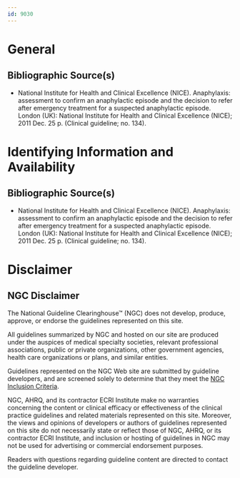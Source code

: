```yaml
---
id: 9030
---
```


# General

## Bibliographic Source(s)

- National Institute for Health and Clinical Excellence (NICE). Anaphylaxis: assessment to confirm an anaphylactic episode and the decision to refer after emergency treatment for a suspected anaphylactic episode. London (UK): National Institute for Health and Clinical Excellence (NICE); 2011 Dec. 25 p. (Clinical guideline; no. 134).

# Identifying Information and Availability

## Bibliographic Source(s)

- National Institute for Health and Clinical Excellence (NICE). Anaphylaxis: assessment to confirm an anaphylactic episode and the decision to refer after emergency treatment for a suspected anaphylactic episode. London (UK): National Institute for Health and Clinical Excellence (NICE); 2011 Dec. 25 p. (Clinical guideline; no. 134).

# Disclaimer

## NGC Disclaimer

The National Guideline Clearinghouse™ (NGC) does not develop, produce, approve, or endorse the guidelines represented on this site.

All guidelines summarized by NGC and hosted on our site are produced under the auspices of medical specialty societies, relevant professional associations, public or private organizations, other government agencies, health care organizations or plans, and similar entities.

Guidelines represented on the NGC Web site are submitted by guideline developers, and are screened solely to determine that they meet the [NGC Inclusion Criteria](/help-and-about/summaries/inclusion-criteria).

NGC, AHRQ, and its contractor ECRI Institute make no warranties concerning the content or clinical efficacy or effectiveness of the clinical practice guidelines and related materials represented on this site. Moreover, the views and opinions of developers or authors of guidelines represented on this site do not necessarily state or reflect those of NGC, AHRQ, or its contractor ECRI Institute, and inclusion or hosting of guidelines in NGC may not be used for advertising or commercial endorsement purposes.

Readers with questions regarding guideline content are directed to contact the guideline developer.

